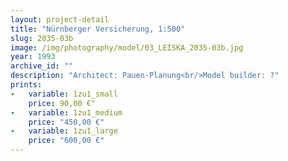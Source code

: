 ```yaml
---
layout: project-detail
title: "Nürnberger Versicherung, 1:500"
slug: 2035-03b
image: /img/photography/model/03_LEISKA_2035-03b.jpg
year: 1993
archive_id: ""
description: "Architect: Pauen-Planung<br/>Model builder: ?"
prints: 
-   variable: 1zu1_small
    price: 90,00 €"
-   variable: 1zu1_medium
    price: "450,00 €"
-   variable: 1zu1_large
    price: "600,00 €"
---
```

